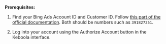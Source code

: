 **Prerequisites:**

1. Find your Bing Ads Account ID and Customer ID. Follow [this part of the official documentation](https://learn.microsoft.com/en-us/advertising/guides/get-started?view=bingads-13#get-ids). Both should be numbers such as `391827251`.

2. Log into your account using the Authorize Account button in the Keboola interface. 